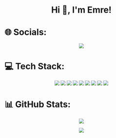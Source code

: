<h1 align="center">Hi 👋, I'm Emre!</h1>


# 🌐 Socials:
<div align="center">
<a href="https://discord.com/users/468732012958580736"><img src="https://lanyard.cnrad.dev/api/468732012958580736" /></a>
</div>

# 💻 Tech Stack:
<div align="center">
<img src="https://img.shields.io/badge/c%23-%23239120.svg?style=flat&logo=csharp&logoColor=white"/>
<img src="https://img.shields.io/badge/c++-%2300599C.svg?style=flat&logo=c%2B%2B&logoColor=white"/>
<img src="https://img.shields.io/badge/css3-%231572B6.svg?style=flat&logo=css3&logoColor=white"/>
<img src="https://img.shields.io/badge/dart-%230175C2.svg?style=flat&logo=dart&logoColor=white"/>
<img src="https://img.shields.io/badge/html5-%23E34F26.svg?style=flat&logo=html5&logoColor=white"/>
<img src="https://img.shields.io/badge/java-%23ED8B00.svg?style=flat&logo=openjdk&logoColor=white"/>
<img src="https://img.shields.io/badge/javascript-%23323330.svg?style=flat&logo=javascript&logoColor=%23F7DF1E"/>
<img src="https://img.shields.io/badge/Flutter-%2302569B.svg?style=flat&logo=Flutter&logoColor=white"/>
<img src="https://img.shields.io/badge/kotlin-%237F52FF.svg?style=flat&logo=kotlin&logoColor=white"/>
</div>

# 📊 GitHub Stats:
<p align="center"><img  src="https://github-readme-stats.vercel.app/api?username=EmrAYD&theme=dark&hide_border=false&include_all_commits=true&count_private=true"/></p>
<p align="center"><img  src="https://github-readme-stats.vercel.app/api/top-langs/?username=EmrAYD&theme=dark&hide_border=false&include_all_commits=true&count_private=true&layout=compact"/></p>
